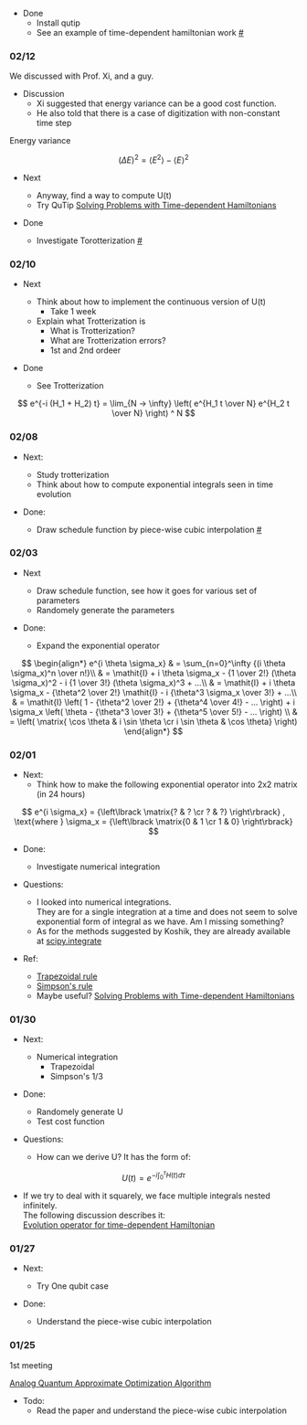 - Done
  - Install qutip
  - See an example of time-dependent hamiltonian work [#](https://github.com/kayhide/qst-tfm/tree/main/src/qutip_sandbox)

### 02/12

We discussed with Prof. Xi, and a guy.

- Discussion
  - Xi suggested that energy variance can be a good cost function.
  - He also told that there is a case of digitization with non-constant time step

Energy variance

$$
(\Delta E)^2 = \langle E^2 \rangle - \langle E \rangle ^2
$$

- Next
  - Anyway, find a way to compute U(t)
  - Try QuTip
    [Solving Problems with Time-dependent Hamiltonians](https://qutip.org/docs/latest/guide/dynamics/dynamics-time.html)

- Done
  - Investigate Torotterization [#](https://github.com/kayhide/qst-tfm/tree/main/doc/trotterization.md)

### 02/10

- Next
  - Think about how to implement the continuous version of U(t)
    - Take 1 week
  - Explain what Trotterization is
    - What is Trotterization?
    - What are Trotterization errors?
    - 1st and 2nd ordeer

- Done
  - See Trotterization

$$
e^{-i (H_1 + H_2) t} = \lim_{N -> \infty} \left( e^{H_1 t \over N} e^{H_2 t \over N} \right) ^ N
$$

### 02/08

- Next:
  - Study trotterization
  - Think about how to compute exponential integrals seen in time evolution

- Done:
  - Draw schedule function by piece-wise cubic interpolation [#](https://github.com/kayhide/qst-tfm/tree/main/src/cubic_hermite_spline)
 
### 02/03

- Next
  - Draw schedule function, see how it goes for various set of parameters
  - Randomely generate the parameters

- Done:
  - Expand the exponential operator

$$
\begin{align*}
e^{i \theta \sigma_x} & = \sum_{n=0}^\infty {(i \theta \sigma_x)^n \over n!}\\
               & = \mathit{I} + i \theta \sigma_x - {1 \over 2!} (\theta \sigma_x)^2 - i {1 \over 3!} (\theta \sigma_x)^3 + ...\\
               & = \mathit{I} + i \theta \sigma_x - {\theta^2 \over 2!} \mathit{I} - i {\theta^3 \sigma_x \over 3!} + ...\\
               & = \mathit{I} \left( 1 - {\theta^2 \over 2!} + {\theta^4 \over 4!} - ... \right) + i \sigma_x \left( \theta - {\theta^3 \over 3!} + {\theta^5 \over 5!} - ... \right) \\
               & = \left( \matrix{ \cos \theta & i \sin \theta \cr i \sin \theta & \cos \theta} \right)
\end{align*}
$$


### 02/01

- Next:
  - Think how to make the following exponential operator into 2x2 matrix (in 24 hours)

$$ e^{i \sigma_x}  = {\left\lbrack \matrix{? & ? \cr ? & ?} \right\rbrack}
, \text{where } \sigma_x = {\left\lbrack \matrix{0 & 1 \cr 1 & 0} \right\rbrack}
$$

- Done:
  - Investigate numerical integration

- Questions:
  - I looked into numerical integrations.  
    They are for a single integration at a time and does not seem to solve exponential form of integral as we have.
    Am I missing something?
  - As for the methods suggested by Koshik, they are already available at [scipy.integrate](https://docs.scipy.org/doc/scipy/tutorial/integrate.html)

- Ref:
  - [Trapezoidal rule](https://en.wikipedia.org/wiki/Trapezoidal_rule)
  - [Simpson's rule](https://en.m.wikipedia.org/wiki/Simpson's_rule)
  - Maybe useful? [Solving Problems with Time-dependent Hamiltonians](https://qutip.org/docs/latest/guide/dynamics/dynamics-time.html)

### 01/30

- Next:
  - Numerical integration
    - Trapezoidal
    - Simpson's 1/3

- Done:
  - Randomely generate U
  - Test cost function

- Questions:
  - How can we derive U? It has the form of: 

$$ U(t) = e^{-i \int_0^\tau H(t) d\tau} $$

  - If we try to deal with it squarely, we face multiple integrals nested infinitely.  
    The following discussion describes it:  
    [Evolution operator for time-dependent Hamiltonian](https://physics.stackexchange.com/questions/45455/evolution-operator-for-time-dependent-hamiltonian)
 
### 01/27

- Next:
  - Try One qubit case

- Done:
  - Understand the piece-wise cubic interpolation

### 01/25

1st meeting

[Analog Quantum Approximate Optimization Algorithm](https://arxiv.org/abs/2112.07461)

- Todo:
  - Read the paper and understand the piece-wise cubic interpolation
